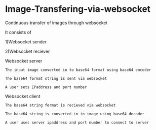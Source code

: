# Image-Transfering-via-websocket
Continuous transfer of images through websocket

It consists of 

1)Websocket sender

2)Websocket reciever

Websocket server

    The input image converted in to base64 format using base64 encoder
  
    The base64 format string is sent via websocket
  
    A user sets IPaddress and port number
  
  
Websocket client

    The base64 string format is recieved via websocket
  
    The base64 string is converted in to image using base64 decoder
  
    A user uses server ipaddress and port number to connect to server
  

